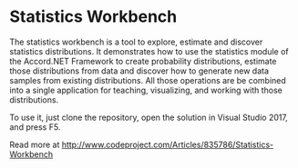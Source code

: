 Statistics Workbench
====================

The statistics workbench is a tool to explore, estimate and discover statistics distributions. It demonstrates how to use the statistics module of the Accord.NET Framework to create probability distributions, estimate those distributions from data and discover how to generate new data samples from existing distributions. All those operations are be combined into a single application for teaching, visualizing, and working with those distributions.

To use it, just clone the repository, open the solution in Visual Studio 2017, and press F5.

Read more at http://www.codeproject.com/Articles/835786/Statistics-Workbench
